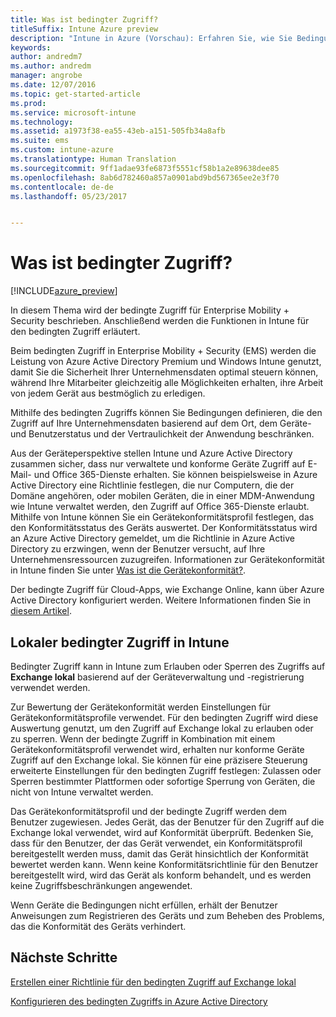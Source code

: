 ```yaml
---
title: Was ist bedingter Zugriff?
titleSuffix: Intune Azure preview
description: "Intune in Azure (Vorschau): Erfahren Sie, wie Sie Bedingungen festlegen, die Benutzer und Geräte erfüllen müssen, um Zugriff auf Unternehmensressourcen in der Vorschau von Microsoft Intune in Azure zu erhalten."
keywords: 
author: andredm7
ms.author: andredm
manager: angrobe
ms.date: 12/07/2016
ms.topic: get-started-article
ms.prod: 
ms.service: microsoft-intune
ms.technology: 
ms.assetid: a1973f38-ea55-43eb-a151-505fb34a8afb
ms.suite: ems
ms.custom: intune-azure
ms.translationtype: Human Translation
ms.sourcegitcommit: 9ff1adae93fe6873f5551cf58b1a2e89638dee85
ms.openlocfilehash: 8ab6d782460a857a0901abd9bd567365ee2e3f70
ms.contentlocale: de-de
ms.lasthandoff: 05/23/2017


---
```


# <a name="what-is-conditional-access"></a>Was ist bedingter Zugriff?


[!INCLUDE[azure_preview](./includes/azure_preview.md)]


In diesem Thema wird der bedingte Zugriff für Enterprise Mobility + Security beschrieben. Anschließend werden die Funktionen in Intune für den bedingten Zugriff erläutert.

Beim bedingten Zugriff in Enterprise Mobility + Security (EMS) werden die Leistung von Azure Active Directory Premium und Windows Intune genutzt, damit Sie die Sicherheit Ihrer Unternehmensdaten optimal steuern können, während Ihre Mitarbeiter gleichzeitig alle Möglichkeiten erhalten, ihre Arbeit von jedem Gerät aus bestmöglich zu erledigen.

Mithilfe des bedingten Zugriffs können Sie Bedingungen definieren, die den Zugriff auf Ihre Unternehmensdaten basierend auf dem Ort, dem Geräte- und Benutzerstatus und der Vertraulichkeit der Anwendung beschränken.

Aus der Geräteperspektive stellen Intune und Azure Active Directory zusammen sicher, dass nur verwaltete und konforme Geräte Zugriff auf E-Mail- und Office 365-Dienste erhalten. Sie können beispielsweise in Azure Active Directory eine Richtlinie festlegen, die nur Computern, die der Domäne angehören, oder mobilen Geräten, die in einer MDM-Anwendung wie Intune verwaltet werden, den Zugriff auf Office 365-Dienste erlaubt. Mithilfe von Intune können Sie ein Gerätekonformitätsprofil festlegen, das den Konformitätsstatus des Geräts auswertet. Der Konformitätsstatus wird an Azure Active Directory gemeldet, um die Richtlinie in Azure Active Directory zu erzwingen, wenn der Benutzer versucht, auf Ihre Unternehmensressourcen zuzugreifen. Informationen zur Gerätekonformität in Intune finden Sie unter [Was ist die Gerätekonformität?](device-compliance.md).

Der bedingte Zugriff für Cloud-Apps, wie Exchange Online, kann über Azure Active Directory konfiguriert werden. Weitere Informationen finden Sie in [diesem Artikel](https://docs.microsoft.com/azure/active-directory/active-directory-conditional-access-azure-portal).

## <a name="on-premises-conditional-access-in-intune"></a>Lokaler bedingter Zugriff in Intune

Bedingter Zugriff kann in Intune zum Erlauben oder Sperren des Zugriffs auf **Exchange lokal** basierend auf der Geräteverwaltung und -registrierung verwendet werden.

Zur Bewertung der Gerätekonformität werden Einstellungen für Gerätekonformitätsprofile verwendet. Für den bedingten Zugriff wird diese Auswertung genutzt, um den Zugriff auf Exchange lokal zu erlauben oder zu sperren. Wenn der bedingte Zugriff in Kombination mit einem Gerätekonformitätsprofil verwendet wird, erhalten nur konforme Geräte Zugriff auf den Exchange lokal. Sie können für eine präzisere Steuerung erweiterte Einstellungen für den bedingten Zugriff festlegen: Zulassen oder Sperren bestimmter Plattformen oder sofortige Sperrung von Geräten, die nicht von Intune verwaltet werden.

Das Gerätekonformitätsprofil und der bedingte Zugriff werden dem Benutzer zugewiesen. Jedes Gerät, das der Benutzer für den Zugriff auf die Exchange lokal verwendet, wird auf Konformität überprüft. Bedenken Sie, dass für den Benutzer, der das Gerät verwendet, ein Konformitätsprofil bereitgestellt werden muss, damit das Gerät hinsichtlich der Konformität bewertet werden kann. Wenn keine Konformitätsrichtlinie für den Benutzer bereitgestellt wird, wird das Gerät als konform behandelt, und es werden keine Zugriffsbeschränkungen angewendet.

Wenn Geräte die Bedingungen nicht erfüllen, erhält der Benutzer Anweisungen zum Registrieren des Geräts und zum Beheben des Problems, das die Konformität des Geräts verhindert.

## <a name="next-steps"></a>Nächste Schritte

[Erstellen einer Richtlinie für den bedingten Zugriff auf Exchange lokal](conditional-access-exchange-create.md)

[Konfigurieren des bedingten Zugriffs in Azure Active Directory](https://docs.microsoft.com/azure/active-directory/active-directory-conditional-access-azure-portal)

